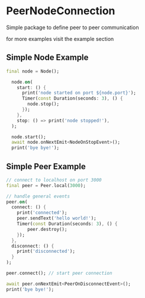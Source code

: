 # PeerNodeConnection

Simple package to define peer to peer communication

for more examples visit the example section

## Simple Node Example

```dart
final node = Node();

  node.on(
    start: () {
      print('node started on port ${node.port}');
      Timer(const Duration(seconds: 3), () {
        node.stop();
      });
    },
    stop: () => print('node stopped!'),
  );

  node.start();
  await node.onNextEmit<NodeOnStopEvent>();
  print('bye bye!');

```

## Simple Peer Example

```dart
// connect to localhost on port 3000
final peer = Peer.local(3000);

// handle general events
peer.on(
  connect: () {
    print('connected');
    peer.sendText('hello world!');
    Timer(const Duration(seconds: 3), () {
        peer.destroy();
    });
  },
  disconnect: () {
    print('disconnected');
  }
);

peer.connect(); // start peer connection

await peer.onNextEmit<PeerOnDisconnectEvent>();
print('bye bye!');

```
